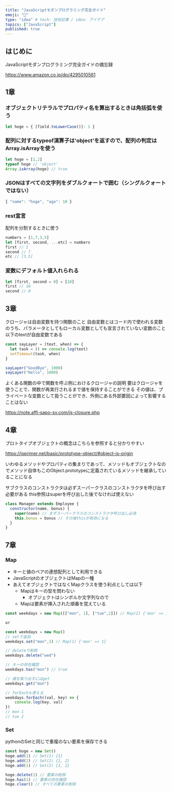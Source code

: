 ```yaml
---
title: "JavaScriptモダンプログラミング完全ガイド"
emoji: "🍔"
type: "idea" # tech: 技術記事 / idea: アイデア
topics: ["JavaScript"]
published: true
---
```


## はじめに

JavaScriptモダンプログラミング完全ガイドの備忘録

https://www.amazon.co.jp/dp/4295010561

## 1章

### オブジェクトリテラルでプロパティ名を算出するときは角括弧を使う

```js
let hoge = { [field.toLowerCase()]: 1 }
```

### 配列に対するtypeof演算子は'object'を返すので、配列の判定はArray.isArrayを使う

```js
let hoge = [1,2]
typeof hoge // 'object'
Array.isArray(hoge) // true
```

### JSONはすべての文字列をダブルクォートで囲む（シングルクォートではない）

```js
{ "name": "hoge", "age": 10 }
```

### rest宣言

配列を分割するときに使う

```js
numbers = [1,7,3,5]
let [first, second, ...etc] = numbers
first // 1
second // 7
etc // [3,5]
```

### 変数にデフォルト値入れられる

```js
let [first, second = 0] = [10]
first // 10
second // 0
```

## 3章

クロージャは自由変数を持つ関数のこと
自由変数とはコード内で使われる変数のうち、パラメータとしてもローカル変数としても宣言されていない変数のこと
以下のtextが自由変数である
```js
const sayLayer = (text, when) => {
  let task = () => console.log(text)
  setTimeout(task, when)
}

sayLayer("GoodBye", 1000)
sayLayer("Hello", 1000)
```

よくある関数の中で関数を呼ぶ例におけるクロージャの説明
要はクロージャを使うことで、関数が再実行されるまで値を保持することができる
その値は、プライベートな変数として扱うことができ、外側にある外部要因によって影響することはない

https://note.affi-sapo-sv.com/js-closure.php


## 4章

プロトタイプオブジェクトの概念はこちらを参照すると分かりやすい

https://jsprimer.net/basic/prototype-object/#object-is-origin

いわゆるメソッドやプロパティの集まりであって、メソッドもオブジェクトなのでメソッド自体もこのObject.prototypeに定義されているメソッドを継承していることになる


サブクラスのコンストラクタは必ずスーパークラスのコンストラクタを呼び出す必要がある
this参照はsuperを呼び出した後でなければ使えない

```js
class Manager extends Employee {
  constructor(name, bonus) {
    super(name) // まずスーパークラスのコンストラクタ呼び出し必須
    this.bonus = bonus // その後thisが有効になる
  }
}
```

## 7章

### Map

- キーと値のペアの連想配列として利用できる
- JavaScriptのオブジェクトはMapの一種
- あえてオブジェクトではなくMapクラスを使う利点としては以下
  - Mapはキーの型を問わない
    - オブジェクトはシンボルか文字列なので
  - Mapは要素が挿入された順番を覚えている

```js
const weekdays = new Map([["mon", 1], ["tue",2]]) // Map(2) {'mon' => 1, 'tue' => 2}

or

const weekdays = new Map()
// setで追加
weekdays.set("mon",1) // Map(1) {'mon' => 1}

// deleteで削除
weekdays.delete("wed")

// キーの存在確認
weekdays.has("mon") // true

// 値を取り出すにはget
weekdays.get("mon")

// forEachも使える
weekdays.forEach((val, key) => {
    console.log(key, val)
})
// mon 1
// tue 2
```

### Set

pythonのSetと同じで重複のない要素を保存できる

```js
const hoge = new Set()
hoge.add(1) // Set(1) {1}
hoge.add(2) // Set(2) {1, 2}
hoge.add(1) // Set(2) {1, 2}

hoge.delete(1) // 要素の削除
hoge.has(1) // 要素の存在確認
hoge.clear() // すべての要素の削除
```
